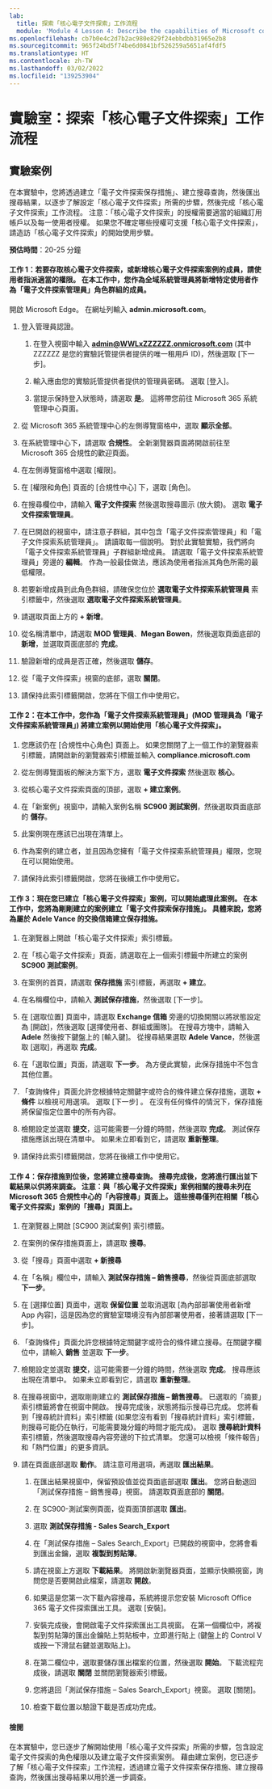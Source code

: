 ```yaml
---
lab:
  title: 探索「核心電子文件探索」工作流程
  module: 'Module 4 Lesson 4: Describe the capabilities of Microsoft compliance solutions: Describe the eDiscovery and audit capabilities of Microsoft 365'
ms.openlocfilehash: cb7b0e4c2d7b2ac980e829f24ebbdbb31965e2b8
ms.sourcegitcommit: 965f24bd5f74be6d0841bf526259a5651af4fdf5
ms.translationtype: HT
ms.contentlocale: zh-TW
ms.lasthandoff: 03/02/2022
ms.locfileid: "139253904"
---
```

# <a name="lab-explore-the-core-ediscovery-workflow"></a>實驗室：探索「核心電子文件探索」工作流程

## <a name="lab-scenario"></a>實驗案例
在本實驗中，您將透過建立「電子文件探索保存措施」、建立搜尋查詢，然後匯出搜尋結果，以逐步了解設定「核心電子文件探索」所需的步驟，然後完成「核心電子文件探索」工作流程。  注意：「核心電子文件探索」的授權需要適當的組織訂用帳戶以及每一使用者授權。 如果您不確定哪些授權可支援「核心電子文件探索」，請造訪「核心電子文件探索」的開始使用步驟。


**預估時間**：20-25 分鐘

#### <a name="task-1--to-access-core-ediscovery-or-be-added-as-a-member-of-a-core-ediscovery-case-a-user-must-be-assigned-the-appropriate-permissions-in-this-task-you-as-the-global-admin-will-add-specific-users-as-members-of-the-ediscovery-manager-role-group"></a>工作 1：若要存取核心電子文件探索，或新增核心電子文件探索案例的成員，請使用者指派適當的權限。 在本工作中，您作為全域系統管理員將新增特定使用者作為「電子文件探索管理員」角色群組的成員。

 開啟 Microsoft Edge。 在網址列輸入 **admin.microsoft.com**。

1. 登入管理員認證。
    1. 在登入視窗中輸入 **admin@WWLxZZZZZZ.onmicrosoft.com** (其中 ZZZZZZ 是您的實驗託管提供者提供的唯一租用戶 ID)，然後選取 [下一步]。
    
    1. 輸入應由您的實驗託管提供者提供的管理員密碼。 選取 [登入]。
    1. 當提示保持登入狀態時，請選取 **是**。 這將帶您前往 Microsoft 365 系統管理中心頁面。

1. 從 Microsoft 365 系統管理中心的左側導覽窗格中，選取 **顯示全部**。

1. 在系統管理中心下，請選取 **合規性**。  全新瀏覽器頁面將開啟前往至 Microsoft 365 合規性的歡迎頁面。  

1. 在左側導覽窗格中選取 [權限]。 

1. 在 [權限和角色] 頁面的 [合規性中心] 下，選取 [角色]。

1. 在搜尋欄位中，請輸入 **電子文件探索** 然後選取搜尋圖示 (放大鏡)。  選取 **電子文件探索管理員**。

1. 在已開啟的視窗中，請注意子群組，其中包含「電子文件探索管理員」和「電子文件探索系統管理員」。  請讀取每一個說明。  對於此實驗實驗，我們將向「電子文件探索系統管理員」子群組新增成員。 請選取「電子文件探索系統管理員」旁邊的 **編輯**。  作為一般最佳做法，應該為使用者指派其角色所需的最低權限。

1. 若要新增成員到此角色群組，請確保您位於 **選取電子文件探索系統管理員** 索引標籤中，然後選取 **選取電子文件探索系統管理員**。

1. 請選取頁面上方的 **+ 新增**。

1. 從名稱清單中，請選取 **MOD 管理員**、**Megan Bowen**，然後選取頁面底部的 **新增**，並選取頁面底部的 **完成**。

1. 驗證新增的成員是否正確，然後選取 **儲存**。

1. 從「電子文件探索」視窗的底部，選取 **關閉**。

1. 請保持此索引標籤開啟，您將在下個工作中使用它。

#### <a name="task-2--in-this-task-you-as-an-ediscovery-administrator-mod-admin-is-an-ediscovery-administrator-will-create-a-case-to-start-using-core-ediscovery"></a>工作 2：在本工作中，您作為「電子文件探索系統管理員」(MOD 管理員為「電子文件探索系統管理員」) 將建立案例以開始使用「核心電子文件探索」。

1. 您應該仍在 [合規性中心角色] 頁面上。 如果您關閉了上一個工作的瀏覽器索引標籤，請開啟新的瀏覽器索引標籤並輸入 **compliance.microsoft.com**

1. 從左側導覽面板的解決方案下方，選取 **電子文件探索** 然後選取 **核心**。

1. 從核心電子文件探索頁面的頂部，選取 **+ 建立案例**。

1. 在「新案例」視窗中，請輸入案例名稱 **SC900 測試案例**，然後選取頁面底部的 **儲存**。

1. 此案例現在應該已出現在清單上。

1. 作為案例的建立者，並且因為您擁有「電子文件探索系統管理員」權限，您現在可以開始使用。  

1. 請保持此索引標籤開啟，您將在後續工作中使用它。

#### <a name="task-3--now-that-you-have-created-a-core-ediscovery-case-you-can-begin-to-work-with-the-case--in-this-task-you-will-create-an-ediscovery-hold-for-the-case-for-you-just-created--specifically-you-will-crate-a-hold-for-the-the-exchange-mailbox-belonging-to-adele-vance"></a>工作 3：現在您已建立「核心電子文件探索」案例，可以開始處理此案例。  在本工作中，您將為剛剛建立的案例建立「電子文件探索保存措施」。  具體來說，您將為屬於 Adele Vance 的交換信箱建立保存措施。

1. 在瀏覽器上開啟「核心電子文件探索」索引標籤。

1. 在「核心電子文件探索」頁面，請選取在上一個索引標籤中所建立的案例 **SC900 測試案例**。 

1. 在案例的首頁，請選取 **保存措施** 索引標籤，再選取 **+ 建立**。

1. 在名稱欄位中，請輸入 **測試保存措施**，然後選取 [下一步]。

1. 在 [選取位置] 頁面中，請選取 **Exchange 信箱** 旁邊的切換開關以將狀態設定為 [開啟]，然後選取 [選擇使用者、群組或團隊]。  在搜尋方塊中，請輸入 **Adele** 然後按下鍵盤上的 [輸入鍵]。 從搜尋結果選取 **Adele Vance**，然後選取 [選取]，再選取 **完成**。

1. 在「選取位置」頁面，請選取 **下一步**。  為方便此實驗，此保存措施中不包含其他位置。

1. 「查詢條件」頁面允許您根據特定關鍵字或符合的條件建立保存措施，選取 **+ 條件** 以檢視可用選項。  選取 [下一步] 。 在沒有任何條件的情況下，保存措施將保留指定位置中的所有內容。

1. 檢閱設定並選取 **提交**，這可能需要一分鐘的時間，然後選取 **完成**。  測試保存措施應該出現在清單中。  如果未立即看到它，請選取 **重新整理**。

1. 請保持此索引標籤開啟，您將在後續工作中使用它。

#### <a name="task-4--with-a-hold-in-place-you-will-create-a-search-query--once-your-search-is-complete-you-will-go-export-and-download-the-results-for-future-investigation---note--searches-associated-with-a-core-ediscovery-case-are-not-listed-on-the-content-search-page-in-the-microsoft-365-compliance-center-these-searches-are-listed-only-on-the-searches-page-of-the-associated-core-ediscovery-case"></a>工作 4：保存措施到位後，您將建立搜尋查詢。  搜尋完成後，您將進行匯出並下載結果以供將來調查。   注意：與「核心電子文件探索」案例相關的搜尋未列在 Microsoft 365 合規性中心的「內容搜尋」頁面上。 這些搜尋僅列在相關「核心電子文件探索」案例的「搜尋」頁面上。

1. 在瀏覽器上開啟 [SC900 測試案例] 索引標籤。

1. 在案例的保存措施頁面上，請選取 **搜尋**。

1. 從「搜尋」頁面中選取 **+ 新搜尋**

1. 在「名稱」欄位中，請輸入 **測試保存措施 – 銷售搜尋**，然後從頁面底部選取 **下一步**。

1. 在 [選擇位置] 頁面中，選取 **保留位置** 並取消選取 [為內部部署使用者新增 App 內容]，這是因為您的實驗室環境沒有內部部署使用者，接著請選取 [下一步]。

1. 「查詢條件」頁面允許您根據特定關鍵字或符合的條件建立搜尋。在關鍵字欄位中，請輸入 **銷售** 並選取 **下一步**。

1. 檢閱設定並選取 **提交**，這可能需要一分鐘的時間，然後選取 **完成**。  搜尋應該出現在清單中。  如果未立即看到它，請選取 **重新整理**。

1. 在搜尋視窗中，選取剛剛建立的 **測試保存措施 – 銷售搜尋**。  已選取的「摘要」索引標籤將會在視窗中開啟。  搜尋完成後，狀態將指示搜尋已完成。  您將看到「搜尋統計資料」索引標籤 (如果您沒有看到「搜尋統計資料」索引標籤，則搜尋可能仍在執行，可能需要幾分鐘的時間才能完成)。  選取 **搜尋統計資料** 索引標籤，然後選取搜尋內容旁邊的下拉式清單。  您還可以檢視「條件報告」和「熱門位置」的更多資訊。  

1. 請在頁面底部選取 **動作**。  請注意可用選項，再選取 **匯出結果**。
    
    1. 在匯出結果視窗中，保留預設值並從頁面底部選取 **匯出**。 您將自動退回「測試保存措施 – 銷售搜尋」視窗。 請選取頁面底部的 **關閉**。
    
    1. 在 SC900-測試案例頁面，從頁面頂部選取 **匯出**。
    1. 選取 **測試保存措施 - Sales Search_Export**
    1. 在「測試保存措施 – Sales Search_Export」已開啟的視窗中，您將會看到匯出金鑰，選取 **複製到剪貼簿**。
    1. 請在視窗上方選取 **下載結果**。 將開啟新瀏覽器頁面，並顯示快顯視窗，詢問您是否要開啟此檔案，請選取 **開啟**。
    1. 如果這是您第一次下載內容搜尋，系統將提示您安裝 Microsoft Office 365 電子文件探索匯出工具。  選取 [安裝]。
    1. 安裝完成後，會開啟電子文件探索匯出工具視窗。  在第一個欄位中，將複製到剪貼簿的匯出金鑰貼上剪貼板中，立即進行貼上 (鍵盤上的 Control V 或按一下滑鼠右鍵並選取貼上)。
    1. 在第二欄位中，選取要儲存匯出檔案的位置，然後選取 **開始**。  下載流程完成後，請選取 **關閉** 並關閉瀏覽器索引標籤。
    1. 您將退回「測試保存措施 – Sales Search_Export」視窗。  選取 [關閉]。
    1. 檢查下載位置以驗證下載是否成功完成。 


#### <a name="review"></a>檢閱

在本實驗中，您已逐步了解開始使用「核心電子文件探索」所需的步驟，包含設定電子文件探索的角色權限以及建立電子文件探索案例。  藉由建立案例，您已逐步了解「核心電子文件探索」工作流程，透過建立電子文件探索保存措施、建立搜尋查詢，然後匯出搜尋結果以用於進一步調查。